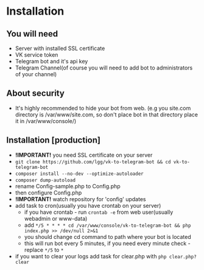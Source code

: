 # Installation

## You will need

* Server with installed SSL certificate
* VK service token
* Telegram bot and it's api key
* Telegram Channel(of course you will need to add bot to administrators of your channel)

## About security

* It's highly recommended to hide your bot from web. 
(e.g you site.com directory is /var/www/site.com, so don't place bot in that directory 
place it in /var/www/console/)

## Installation [production]

* **!IMPORTANT!** you need SSL certificate on your server
* `git clone https://github.com/lgg/vk-to-telegram-bot && cd vk-to-telegram-bot`
* `composer install --no-dev --optimize-autoloader`
* `composer dump-autoload`
* rename Config-sample.php to Config.php
* then configure Config.php
* **!IMPORTANT!** watch repository for 'config' updates
* add task to cron(usually you have crontab on your server)
    * if you have crontab - run `crontab -e` from web user(usually webadmin or www-data)
    * add `*/5 * * * * cd /var/www/console/vk-to-telegram-bot && php index.php >> /dev/null 2>&1`
    * you should change cd command to path where your bot is located
    * this will run bot every 5 minutes, if you need every minute check - replace `*/5` to `*`
* if you want to clear your logs add task for clear.php with `php clear.php?clear`

